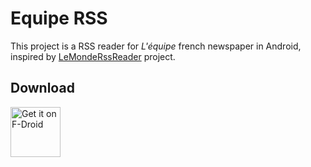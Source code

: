 # Equipe RSS

This project is a RSS reader for *L'équipe* french newspaper in Android, inspired by [LeMondeRssReader](https://github.com/MBach/LeMondeRssReader) project.

## Download

<a href="https://f-droid.org/packages/com.damiengo.websiterss/">
<img src="https://f-droid.org/badge/get-it-on.png" alt="Get it on F-Droid" height="80">
</a>